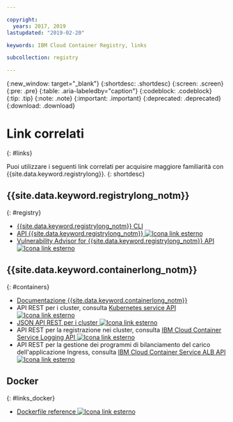 ```yaml
---

copyright:
  years: 2017, 2019
lastupdated: "2019-02-20"

keywords: IBM Cloud Container Registry, links

subcollection: registry

---
```


{:new_window: target="_blank"}
{:shortdesc: .shortdesc}
{:screen: .screen}
{:pre: .pre}
{:table: .aria-labeledby="caption"}
{:codeblock: .codeblock}
{:tip: .tip}
{:note: .note}
{:important: .important}
{:deprecated: .deprecated}
{:download: .download}

# Link correlati
{: #links}

Puoi utilizzare i seguenti link correlati per acquisire maggiore familiarità con {{site.data.keyword.registrylong}}.
{: shortdesc}

## {{site.data.keyword.registrylong_notm}}
{: #registry}

- [{{site.data.keyword.registrylong_notm}} CLI](/docs/container-registry-cli-plugin/container-registry-cli.html)
- [API {{site.data.keyword.registrylong_notm}} ![Icona link esterno](../../icons/launch-glyph.svg "Icona link esterno")](https://cloud.ibm.com/apidocs/container-registry)
- [Vulnerability Advisor for {{site.data.keyword.registrylong_notm}} API ![Icona link esterno](../../icons/launch-glyph.svg "Icona link esterno")](https://cloud.ibm.com/apidocs/container-registry/va)

## {{site.data.keyword.containerlong_notm}}
{: #containers}

- [Documentazione {{site.data.keyword.containerlong_notm}}](/docs/containers/container_index.html#container_index)
- API REST per i cluster, consulta [Kubernetes service API ![Icona link esterno](../../icons/launch-glyph.svg "Icona link esterno")](https://containers.bluemix.net/swagger-api/)
- [JSON API REST per i cluster ![Icona link esterno](../../icons/launch-glyph.svg "Icona link esterno")](https://containers.bluemix.net/swagger-api/swagger.json)
- API REST per la registrazione nei cluster, consulta [IBM Cloud Container Service Logging API ![Icona link esterno](../../icons/launch-glyph.svg "Icona link esterno")](https://us-south.containers.bluemix.net/swagger-logging/)
- API REST per la gestione dei programmi di bilanciamento del carico dell'applicazione Ingress, consulta [IBM Cloud Container Service ALB API ![Icona link esterno](../../icons/launch-glyph.svg "Icona link esterno")](https://us-south.containers.bluemix.net/swagger-alb-api/)

## Docker
{: #links_docker}

- [Dockerfile reference ![Icona link esterno](../../icons/launch-glyph.svg "Icona link esterno")](https://docs.docker.com/engine/reference/builder/)
